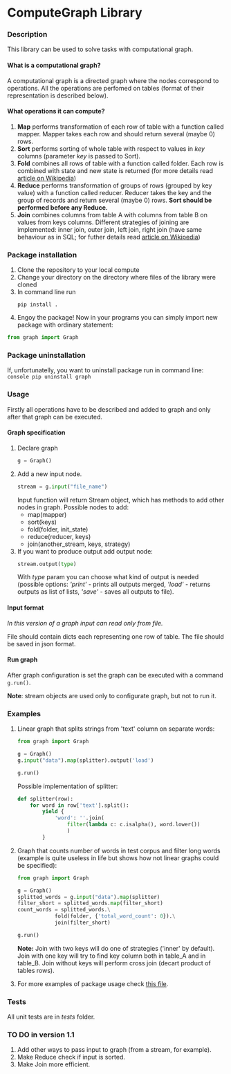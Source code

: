 # ComputeGraph Library


### Description
This library can be used to solve tasks with computational graph.

#### What is a computational graph?
A computational graph is a directed graph where the nodes correspond to operations. All the operations are perfomed on tables (format of their representation is described below).

#### What operations it can compute?
1. **Map** performs transformation of each row of table with a function called mapper. Mapper takes each row and should return several (maybe 0) rows. 
2. **Sort** performs sorting of whole table with respect to values in *key* columns (parameter *key* is passed to Sort). 
3. **Fold** combines all rows of table with a function called folder. Each row is combined with state and new state is returned (for more details read [article on Wikipedia](https://en.wikipedia.org/wiki/Fold_(higher-order_function)))
4. **Reduce** performs transformation of groups of rows (grouped by key value) with a function called reducer. Reducer takes the key and the group of records and return several (maybe 0) rows. **Sort should be performed before any Reduce.** 
5. **Join** combines columns from table A with columns from table B on values from keys columns. Different strategies of joining are implemented: inner join, outer join, left join, right join (have same behaviour as in SQL; for futher details read [article on Wikipedia](https://en.wikipedia.org/wiki/Join_(SQL)))

### Package installation

1. Clone the repository to your local compute
2. Change your directory on the directory where files of the library were cloned
3. In command line run
    ```console
    pip install .
    ```
4. Engoy the package! Now in your programs you can simply import new package with ordinary statement:
```python
from graph import Graph
```

### Package uninstallation
If, unfortunatelly, you want to uninstall package run in command line:
    ```console
    pip uninstall graph
    ```
### Usage
Firstly all operations have to be described and added to graph and only after that graph can be executed.

#### Graph specification
1. Declare graph
    ```python
    g = Graph()
    ```
2. Add a new input node.
    ```python
    stream = g.input("file_name")
    ```
   Input function will return Stream object, which has methods to add other nodes in graph. 
   Possible nodes to add: 
   - map(mapper)
   - sort(keys)
   - fold(folder, init_state) 
   - reduce(reducer, keys)
   - join(another_stream, keys, strategy)
3. If you want to produce output add output node:
    ```python
    stream.output(type)
    ```
   With *type* param you can choose what kind of output is needed (possible options: *'print'* - prints all outputs merged, *'load'* - returns outputs as list of lists, *'save'* - saves all outputs to file).
#### Input format
*In this version of a graph input can read only from file.*

File should contain dicts each representing one row of table. The file should be saved in json format.

#### Run graph
After graph configuration is set the graph can be executed with a command ```g.run()```.

**Note**: stream objects are used only to configurate graph, but not to run it.

### Examples
1. Linear graph that splits strings from 'text' column on separate words:
    ```python
    from graph import Graph
    
    g = Graph()
    g.input("data").map(splitter).output('load')
    
    g.run()
    ```
    Possible implementation of splitter:
    ```python
    def splitter(row):
        for word in row['text'].split():
            yield {
                'word': ''.join(
                    filter(lambda c: c.isalpha(), word.lower())
                    )
            }
    ```

2. Graph that counts number of words in test corpus and filter long words (example is quite useless in life but shows how not linear graphs could be specified):
    ```python
    from graph import Graph
    
    g = Graph()
    splitted_words = g.input("data").map(splitter)
    filter_short = splitted_words.map(filter_short)
    count_words = splitted_words.\
                fold(folder, {'total_word_count': 0}).\
                join(filter_short)
    
    g.run()
    ```
    **Note:** Join with two keys will do one of strategies ('inner' by default). Join with one key will try to find key column both in table_A and in table_B. Join without keys will perform cross join (decart product of tables rows).

3. For more examples of package usage check [this file](../algorithms.py).

### Tests
All unit tests are in *tests* folder.

### TO DO in version 1.1
1. Add other ways to pass input to graph (from a stream, for example).
2. Make Reduce check if input is sorted.
3. Make Join more efficient.